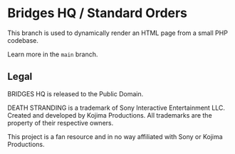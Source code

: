 Bridges HQ / Standard Orders
============================

This branch is used to dynamically render an HTML page from a small PHP codebase.

Learn more in the `main` branch.

## Legal

BRIDGES HQ is released to the Public Domain.

DEATH STRANDING is a trademark of Sony Interactive Entertainment LLC. Created and developed by Kojima Productions. All trademarks are the property of their respective owners.

This project is a fan resource and in no way affiliated with Sony or Kojima Productions.
